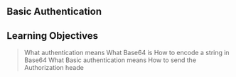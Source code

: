 ## Basic Authentication

## Learning Objectives

> What authentication means
> What Base64 is
> How to encode a string in Base64
> What Basic authentication means
> How to send the Authorization heade
